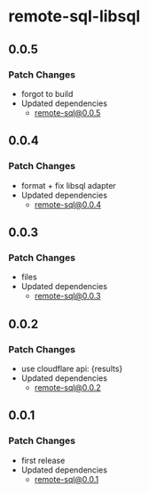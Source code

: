 # remote-sql-libsql

## 0.0.5

### Patch Changes

- forgot to build
- Updated dependencies
  - remote-sql@0.0.5

## 0.0.4

### Patch Changes

- format + fix libsql adapter
- Updated dependencies
  - remote-sql@0.0.4

## 0.0.3

### Patch Changes

- files
- Updated dependencies
  - remote-sql@0.0.3

## 0.0.2

### Patch Changes

- use cloudflare api: {results}
- Updated dependencies
  - remote-sql@0.0.2

## 0.0.1

### Patch Changes

- first release
- Updated dependencies
  - remote-sql@0.0.1
